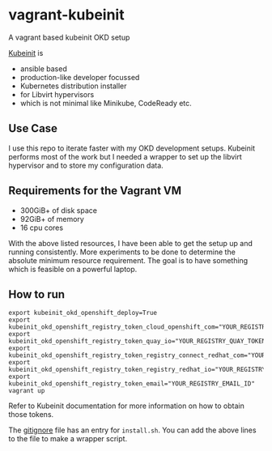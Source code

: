 # vagrant-kubeinit
A vagrant based kubeinit OKD setup

[Kubeinit](https://github.com/Kubeinit/kubeinit) is 
* ansible based
* production-like developer focussed 
* Kubernetes distribution installer
* for Libvirt hypervisors
* which is not minimal like Minikube, CodeReady etc.

## Use Case
I use this repo to iterate faster with my OKD development setups. Kubeinit performs most of the work but I needed a wrapper to set up the libvirt hypervisor and to store my configuration data.

## Requirements for the Vagrant VM
* 300GiB+ of disk space 
* 92GiB+ of memory
* 16 cpu cores

With the above listed resources, I have been able to get the setup up and running consistently. More experiments to be done to determine the absolute minimum resource requirement. The goal is to have something which is feasible on a powerful laptop.

## How to run

```
export kubeinit_okd_openshift_deploy=True
export kubeinit_okd_openshift_registry_token_cloud_openshift_com="YOUR_REGISTRY_CLOUD_OPENSHIFT_COM_TOKEN"
export kubeinit_okd_openshift_registry_token_quay_io="YOUR_REGISTRY_QUAY_TOKEN"
export kubeinit_okd_openshift_registry_token_registry_connect_redhat_com="YOUR_REGISTRY_CONNECT_REDHAT_COM_TOKEN"
export kubeinit_okd_openshift_registry_token_registry_redhat_io="YOUR_REGISTRY_REDHAT_IO_TOKEN"
export kubeinit_okd_openshift_registry_token_email="YOUR_REGISTRY_EMAIL_ID"
vagrant up
```
Refer to Kubeinit documentation for more information on how to obtain those tokens.

The [gitignore](./.gitignore) file has an entry for `install.sh`. You can add the above lines to the file to make a wrapper script.
